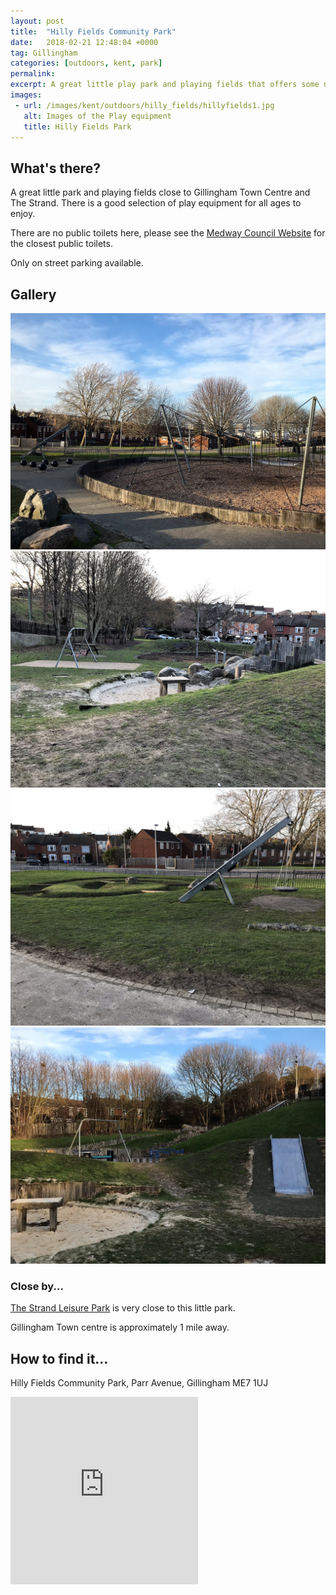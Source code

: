 ```yaml
---
layout: post
title:  "Hilly Fields Community Park"
date:   2018-02-21 12:48:04 +0000
tag: Gillingham
categories: [outdoors, kent, park]
permalink: 
excerpt: A great little play park and playing fields that offers some novel and interesting play equipment.  The perfect stop over after being at the Strand or on your way home from a shopping trip.
images:
 - url: /images/kent/outdoors/hilly_fields/hillyfields1.jpg
   alt: Images of the Play equipment
   title: Hilly Fields Park
---
```


## What's there?
A great little park and playing fields close to Gillingham Town Centre and The Strand.  There is a good selection of play equipment for all ages to enjoy.

There are no public toilets here, please see the [Medway Council Website](https://www.medway.gov.uk/information/findmynearest.aspx?stype=36) for the closest public toilets.

Only on street parking available.

## Gallery

<div class="container">
<div class="row">

<div class="col-md-6">
  <div class="card" id="landscape">
    <img src="/images/kent/outdoors/hilly_fields/hillyfields1.jpg" alt="A suspended trampoline climbing frame" class="img-fluid">
  </div>

  <div class="card" id="landscape">
    <img src="/images/kent/outdoors/hilly_fields/hillyfields2.jpg" alt="Small sand-pit and pryamidal climbing frame" class="img-fluid">
  </div>
</div>

<div class="col-md-6">
  <div class="card" id="landscape">
    <img src="/images/kent/outdoors/hilly_fields/hillyfields3.jpg" alt="Large suspended swing and landscaping for play" class="img-fluid">
  </div>

  <div class="card" id="landscape">
    <img src="/images/kent/outdoors/hilly_fields/hillyfields4.jpg" alt="Lots of swings and slide." class="img-fluid">
  </div>
</div>
</div>
</div>


### Close by...

[The Strand Leisure Park](http://www.justaddapicnic.com/outdoors/kent/park/sandpit/2018/01/16/strand.html) is very close to this little park.

Gillingham Town centre is approximately 1 mile away.

## How to find it...
Hilly Fields Community Park, Parr Avenue, Gillingham ME7 1UJ

<iframe src="https://www.google.com/maps/embed?pb=!1m18!1m12!1m3!1d2489.64243528698!2d0.5549374163226908!3d51.39124942700906!2m3!1f0!2f0!3f0!3m2!1i1024!2i768!4f13.1!3m3!1m2!1s0x47d8cd824b7dc5d9%3A0xab7cdaaf12c66fce!2sHilly+Fields+Community+Park!5e0!3m2!1sen!2suk!4v1519221912117" width="300" height="300" frameborder="0" style="border:0" allowfullscreen></iframe>




